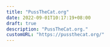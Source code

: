 ```yaml
---
title: "PussTheCat.org"
date: 2022-09-01T10:17:19+08:00
draft: true
description: "PussTheCat.org."
customURL: "https://pussthecat.org/"
---
```

